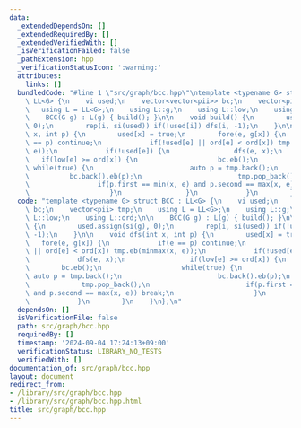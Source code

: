 ```yaml
---
data:
  _extendedDependsOn: []
  _extendedRequiredBy: []
  _extendedVerifiedWith: []
  _isVerificationFailed: false
  _pathExtension: hpp
  _verificationStatusIcon: ':warning:'
  attributes:
    links: []
  bundledCode: "#line 1 \"src/graph/bcc.hpp\"\ntemplate <typename G> struct BCC :\
    \ LL<G> {\n    vi used;\n    vector<vector<pii>> bc;\n    vector<pii> tmp;\n \
    \   using L = LL<G>;\n    using L::g;\n    using L::low;\n    using L::ord;\n\n\
    \    BCC(G g) : L(g) { build(); }\n\n    void build() {\n        used.assign(si(g),\
    \ 0);\n        rep(i, si(used)) if(!used[i]) dfs(i, -1);\n    }\n\n    void dfs(int\
    \ x, int p) {\n        used[x] = true;\n        fore(e, g[x]) {\n            if(e\
    \ == p) continue;\n            if(!used[e] || ord[e] < ord[x]) tmp.eb(minmax(x,\
    \ e));\n            if(!used[e]) {\n                dfs(e, x);\n             \
    \   if(low[e] >= ord[x]) {\n                    bc.eb();\n                   \
    \ while(true) {\n                        auto p = tmp.back();\n              \
    \          bc.back().eb(p);\n                        tmp.pop_back();\n       \
    \                 if(p.first == min(x, e) and p.second == max(x, e)) break;\n\
    \                    }\n                }\n            }\n        }\n    }\n};\n"
  code: "template <typename G> struct BCC : LL<G> {\n    vi used;\n    vector<vector<pii>>\
    \ bc;\n    vector<pii> tmp;\n    using L = LL<G>;\n    using L::g;\n    using\
    \ L::low;\n    using L::ord;\n\n    BCC(G g) : L(g) { build(); }\n\n    void build()\
    \ {\n        used.assign(si(g), 0);\n        rep(i, si(used)) if(!used[i]) dfs(i,\
    \ -1);\n    }\n\n    void dfs(int x, int p) {\n        used[x] = true;\n     \
    \   fore(e, g[x]) {\n            if(e == p) continue;\n            if(!used[e]\
    \ || ord[e] < ord[x]) tmp.eb(minmax(x, e));\n            if(!used[e]) {\n    \
    \            dfs(e, x);\n                if(low[e] >= ord[x]) {\n            \
    \        bc.eb();\n                    while(true) {\n                       \
    \ auto p = tmp.back();\n                        bc.back().eb(p);\n           \
    \             tmp.pop_back();\n                        if(p.first == min(x, e)\
    \ and p.second == max(x, e)) break;\n                    }\n                }\n\
    \            }\n        }\n    }\n};\n"
  dependsOn: []
  isVerificationFile: false
  path: src/graph/bcc.hpp
  requiredBy: []
  timestamp: '2024-09-04 17:24:13+09:00'
  verificationStatus: LIBRARY_NO_TESTS
  verifiedWith: []
documentation_of: src/graph/bcc.hpp
layout: document
redirect_from:
- /library/src/graph/bcc.hpp
- /library/src/graph/bcc.hpp.html
title: src/graph/bcc.hpp
---
```

